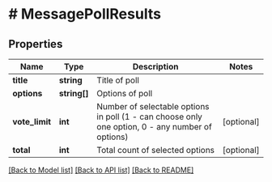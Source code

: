# # MessagePollResults

## Properties

Name | Type | Description | Notes
------------ | ------------- | ------------- | -------------
**title** | **string** | Title of poll |
**options** | **string[]** | Options of poll |
**vote_limit** | **int** | Number of selectable options in poll (1 - can choose only one option, 0 - any number of options) | [optional]
**total** | **int** | Total count of selected options | [optional]

[[Back to Model list]](../../README.md#models) [[Back to API list]](../../README.md#endpoints) [[Back to README]](../../README.md)
